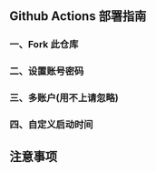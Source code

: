 

## Github Actions 部署指南


### 一、Fork 此仓库


### 二、设置账号密码


### 三、多账户(用不上请忽略)



### 四、自定义启动时间



## 注意事项


